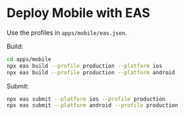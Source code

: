 # Deploy Mobile with EAS

Use the profiles in `apps/mobile/eas.json`.

Build:
```bash
cd apps/mobile
npx eas build --profile production --platform ios
npx eas build --profile production --platform android
```

Submit:
```bash
npx eas submit --platform ios --profile production
npx eas submit --platform android --profile production
```
